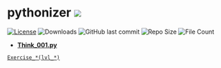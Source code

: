 # pythonizer ![](https://www.python.org/static/community_logos/python-logo-inkscape.svg)

[![License](https://img.shields.io/github/license/zbear7010/pythonizer?logo=github&style=for-the-badge&logoWidth=20)](https://github.com/zbear7010/pythonizer/blob/main/COPYING)
![Downloads](https://img.shields.io/github/downloads/zbear7010/pythonizer/total?style=for-the-badge&logo=github&logoWidth=20)
![GitHub last commit](https://img.shields.io/github/last-commit/zbear7010/pythonizer?style=for-the-badge&logoWidth=20)
![Repo Size](https://img.shields.io/github/repo-size/zbear7010/pythonizer?style=for-the-badge&logo=github)
![File Count](https://img.shields.io/github/directory-file-count/zbear7010/pythonizer?style=for-the-badge&logo=github)
- [**Think_001.py**](https://github.com/zbear7010/pythonizer/blob/main/Think_001.ipynb)

[`Exercise_*(lvl_*)`]()
